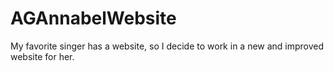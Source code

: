# AGAnnabelWebsite
 My favorite singer has a website, so I decide to work in a new and improved website for her.
